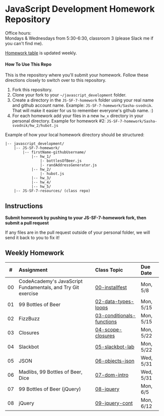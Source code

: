 JavaScript Development Homework Repository
=============================

Office hours:<br>
Mondays & Wednesdays from 5:30-6:30, classroom 3 (please Slack me if you can't find me).

[Homework table](#weekly-homework) is updated weekly.


#### How To Use This Repo
This is the repository where you'll submit your homework.
Follow these directions closely to switch over to this repository.

1. Fork this repository.
2. Clone your fork to your ```~/javascript_development``` folder. 
3. Create a directory in the ```JS-SF-7-homework``` folder using your real name and github account name. Example: ```JS-SF-7-homework/Sasha-svodnik```. That will make it easier for us to remember everyone's github name. :)
4. For each homework add your files in a new `hw_x` directory in your personal directory. Example for homework #2: `JS-SF-7-homework/Sasha-svodnik/hw_2/hubot.js`

Example of how your local homework directory should be structured:


    |-- javascript_development/
        |-- JS-SF-7-homework/
            |-- firstName-githubUsername/
                |-- hw_1/
                    |- bottlesOfBeer.js
                    |- randAddressGenerator.js
                |-- hw_2/
                    |- hubot.js
                |-- hw_3/
                |-- hw_4/
                |-- hw_5/
        |-- JS-SF-7-resources/ (class repo)

Instructions
-------------
**Submit homework by pushing to your JS-SF-7-homework fork, then submit a pull request**

If any files are in the pull request outside of your personal folder, we will send it back to you to fix it!

Weekly Homework
----------------


 \#  | Assignment | Class Topic | Due Date
:-: | :--------- | :---------- | :-------
00 | CodeAcademy's JavaScript Fundamentals, and Try Git exercise | [00-installfest](https://github.com/svodnik/JS-SF-7-resources/tree/master/00-installfest#homework-due-monday-26) | Mon, 5/8 |
01 | 99 Bottles of Beer | [02-data-types-loops](https://github.com/svodnik/JS-SF-7-resources/tree/master/02-data-types-loops#homework-due-monday-515) | Mon, 5/15 |
02 | FizzBuzz | [03-conditionals-functions](https://github.com/svodnik/JS-SF-7-resources/tree/master/03-conditionals-functions#homework-due-monday-515) | Mon, 5/15 |
03 | Closures | [04-scope-closures](https://github.com/svodnik/JS-SF-7-resources/tree/master/04-scope-closures#homework-due-monday-522) | Mon, 5/22 |
04 | Slackbot | [05-slackbot-lab](https://github.com/svodnik/JS-SF-7-resources/tree/master/05-slackbot-lab#homework-due-monday-522) | Mon, 5/22 |
05 | JSON | [06-objects-json](https://github.com/svodnik/JS-SF-7-resources/tree/master/06-objects-json#homework-due-monday-529) | Wed, 5/31 |
06 | Madlibs, 99 Bottles of Beer, Dice | [07-dom-intro](https://github.com/svodnik/JS-SF-7-resources/tree/master/07-dom-intro#homework-due-wednesday-531) | Wed, 5/31 |
07 | 99 Bottles of Beer (jQuery) | [08-jquery](https://github.com/svodnik/JS-SF-7-resources/tree/master/08-jquery#homework-due-monday-65) | Mon, 6/5 |
08 | jQuery | [09-jquery-cont](https://github.com/svodnik/JS-SF-7-resources/tree/master/09-jquery-cont#homework-due-monday-612) | Mon, 6/12 |






